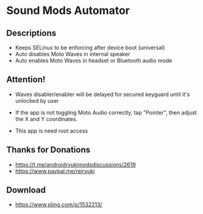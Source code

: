 # Sound Mods Automator

## Descriptions
- Keeps SELinux to be enforcing after device boot (universal)
- Auto disables Moto Waves in internal speaker
- Auto enables Moto Waves in headset or Bluetooth audio mode

## Attention!
- Waves disabler/enabler will be delayed for secured keyguard until it's unlocked by user

- If the app is not toggling Moto Audio correctly, tap "Pointer", then adjust the X and Y coordinates.

- This app is need root access

## Thanks for Donations
- https://t.me/androidryukimodsdiscussions/2619
- https://www.paypal.me/reiryuki

## Download
- https://www.pling.com/p/1532213/
